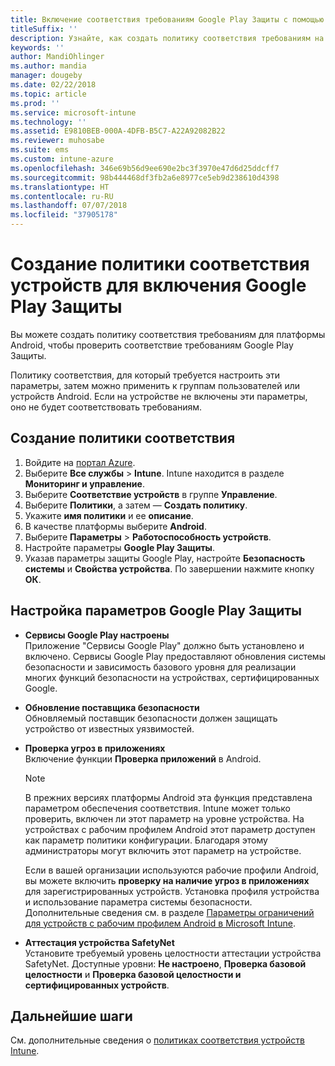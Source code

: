```yaml
---
title: Включение соответствия требованиям Google Play Защиты с помощью Microsoft Intune
titleSuffix: ''
description: Узнайте, как создать политику соответствия требованиям на устройствах Android для включения Google Play Защиты.
keywords: ''
author: MandiOhlinger
ms.author: mandia
manager: dougeby
ms.date: 02/22/2018
ms.topic: article
ms.prod: ''
ms.service: microsoft-intune
ms.technology: ''
ms.assetid: E9810BEB-000A-4DFB-B5C7-A22A92082B22
ms.reviewer: muhosabe
ms.suite: ems
ms.custom: intune-azure
ms.openlocfilehash: 346e69b56d9ee690e2bc3f3970e47d6d25ddcff7
ms.sourcegitcommit: 98b444468df3fb2a6e8977ce5eb9d238610d4398
ms.translationtype: HT
ms.contentlocale: ru-RU
ms.lasthandoff: 07/07/2018
ms.locfileid: "37905178"
---
```

# <a name="how-to-create-a-device-compliance-policy-to-enable-google-play-protect"></a>Создание политики соответствия устройств для включения Google Play Защиты

Вы можете создать политику соответствия требованиям для платформы Android, чтобы проверить соответствие требованиям Google Play Защиты.

Политику соответствия, для который требуется настроить эти параметры, затем можно применить к группам пользователей или устройств Android. Если на устройстве не включены эти параметры, оно не будет соответствовать требованиям.

## <a name="create-a-compliance-policy"></a>Создание политики соответствия

1. Войдите на [портал Azure](https://portal.azure.com).
2. Выберите **Все службы** > **Intune**. Intune находится в разделе **Мониторинг и управление**.
2. Выберите **Соответствие устройств** в группе **Управление**. 
3. Выберите **Политики**, а затем — **Создать политику**.
4. Укажите **имя политики** и ее **описание**.
5. В качестве платформы выберите **Android**.
6. Выберите **Параметры** > **Работоспособность устройств**.
7. Настройте параметры **Google Play Защиты**.
8. Указав параметры защиты Google Play, настройте **Безопасность системы** и **Свойства устройства**. По завершении нажмите кнопку **ОК**.

## <a name="configure-the-google-play-protect-settings"></a>Настройка параметров Google Play Защиты

 - **Сервисы Google Play настроены**  
   Приложение "Сервисы Google Play" должно быть установлено и включено. Сервисы Google Play предоставляют обновления системы безопасности и зависимость базового уровня для реализации многих функций безопасности на устройствах, сертифицированных Google.
 - **Обновление поставщика безопасности**  
   Обновляемый поставщик безопасности должен защищать устройство от известных уязвимостей.
 - **Проверка угроз в приложениях**  
   Включение функции **Проверка приложений** в Android.
    > [!Note]  
    > В прежних версиях платформы Android эта функция представлена параметром обеспечения соответствия. Intune может только проверить, включен ли этот параметр на уровне устройства. На устройствах с рабочим профилем Android этот параметр доступен как параметр политики конфигурации. Благодаря этому администраторы могут включить этот параметр на устройстве.

    Если в вашей организации используются рабочие профили Android, вы можете включить **проверку на наличие угроз в приложениях** для зарегистрированных устройств. Установка профиля устройства и использование параметра системы безопасности. Дополнительные сведения см. в разделе [Параметры ограничений для устройств с рабочим профилем Android в Microsoft Intune](device-restrictions-android-for-work.md).

 - **Аттестация устройства SafetyNet**  
   Установите требуемый уровень целостности аттестации устройства SafetyNet. Доступные уровни: **Не настроено**, **Проверка базовой целостности** и **Проверка базовой целостности и сертифицированных устройств**.




## <a name="next-steps"></a>Дальнейшие шаги

См. дополнительные сведения о [политиках соответствия устройств Intune](device-compliance-get-started.md).